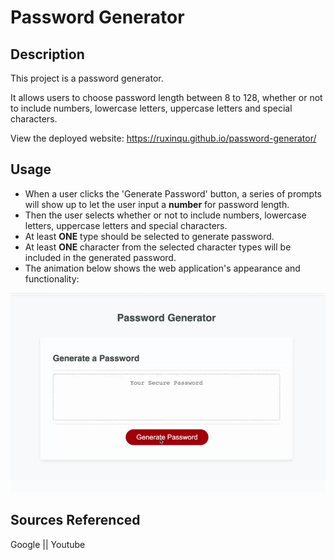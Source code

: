 # Password Generator

## Description

This project is a password generator. 

It allows users to choose password length between 8 to 128, whether or not to include numbers, lowercase letters, uppercase letters and special characters. 

View the deployed website: https://ruxinqu.github.io/password-generator/


## Usage

* When a user clicks the 'Generate Password' button, a series of prompts will show up to let the user input a **number** for password length. 
* Then the user selects whether or not to include numbers, lowercase letters, uppercase letters and special characters.
* At least **ONE** type should be selected to generate password. 
* At least **ONE** character from the selected character types will be included in the generated password.
* The animation below shows the web application's appearance and functionality:

![demovideo](./assets/demovideo.gif)



## Sources Referenced
Google || Youtube 





